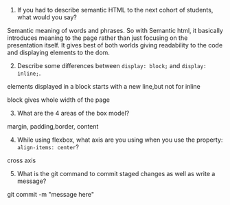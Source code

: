 1. If you had to describe semantic HTML to the next cohort of students, what would you say?

Semantic meaning of words and
phrases. So with Semantic html, it basically introduces meaning to the page rather than just focusing on the presentation itself. It gives best of both worlds giving readability to the code and displaying elements to the dom. 


2. Describe some differences between ```display: block;``` and ```display: inline;```.

elements displayed in a block starts with a new line,but not for inline

block gives whole width of the page

3. What are the 4 areas of the box model?

margin, padding,border, content

4. While using flexbox, what axis are you using when you use the property: ```align-items: center```?

cross axis

5. What is the git command to commit staged changes as well as write a message? 

git commit -m "message here"